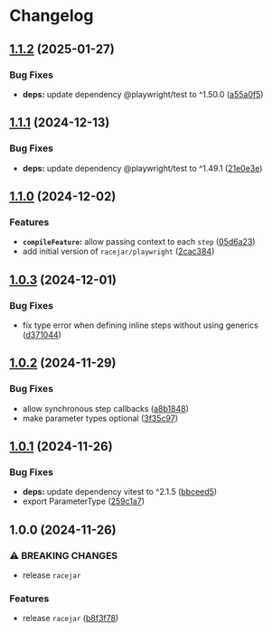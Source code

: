 # Changelog

## [1.1.2](https://github.com/portabletext/editor/compare/racejar-v1.1.1...racejar-v1.1.2) (2025-01-27)


### Bug Fixes

* **deps:** update dependency @playwright/test to ^1.50.0 ([a55a0f5](https://github.com/portabletext/editor/commit/a55a0f591e59c77280c033c48d85bed8ea151bed))

## [1.1.1](https://github.com/portabletext/editor/compare/racejar-v1.1.0...racejar-v1.1.1) (2024-12-13)


### Bug Fixes

* **deps:** update dependency @playwright/test to ^1.49.1 ([21e0e3e](https://github.com/portabletext/editor/commit/21e0e3efe4b9451956f9d4133d65dca5147b3c64))

## [1.1.0](https://github.com/portabletext/editor/compare/racejar-v1.0.3...racejar-v1.1.0) (2024-12-02)


### Features

* **`compileFeature`:** allow passing context to each `step` ([05d6a23](https://github.com/portabletext/editor/commit/05d6a233d18eada7a46ff52520155f22d58f6ae4))
* add initial version of `racejar/playwright` ([2cac384](https://github.com/portabletext/editor/commit/2cac3846db0f01a157c00d55b0b7ba802278fe0a))

## [1.0.3](https://github.com/portabletext/editor/compare/racejar-v1.0.2...racejar-v1.0.3) (2024-12-01)


### Bug Fixes

* fix type error when defining inline steps without using generics ([d371044](https://github.com/portabletext/editor/commit/d371044dae46e87188bfc52cbadd8708748bb0ce))

## [1.0.2](https://github.com/portabletext/editor/compare/racejar-v1.0.1...racejar-v1.0.2) (2024-11-29)


### Bug Fixes

* allow synchronous step callbacks ([a8b1848](https://github.com/portabletext/editor/commit/a8b18489a5beaa1bd013d4753361357d53f44650))
* make parameter types optional ([3f35c97](https://github.com/portabletext/editor/commit/3f35c97cc2fcb7790f2edcd733132cefc35ae17d))

## [1.0.1](https://github.com/portabletext/editor/compare/racejar-v1.0.0...racejar-v1.0.1) (2024-11-26)


### Bug Fixes

* **deps:** update dependency vitest to ^2.1.5 ([bbceed5](https://github.com/portabletext/editor/commit/bbceed5c72ba6a9a9860fbbf89a939ae066d93f5))
* export ParameterType ([259c1a7](https://github.com/portabletext/editor/commit/259c1a7cce60a9c2106d6ee4c5d7c4d5da6c1917))

## 1.0.0 (2024-11-26)


### ⚠ BREAKING CHANGES

* release `racejar`

### Features

* release `racejar` ([b8f3f78](https://github.com/portabletext/editor/commit/b8f3f7885482282ba100d9c0c7eda84cbd72fce8))
